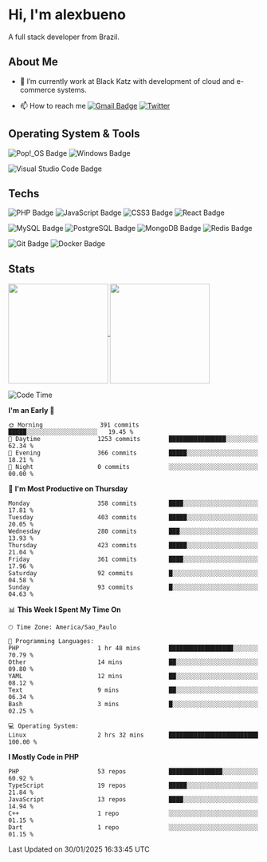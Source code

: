 # Hi, I'm alexbueno

A full stack developer from Brazil.

## About Me

- 🌱 I’m currently work at Black Katz with development of cloud and e-commerce systems.

- 📫 How to reach me [![Gmail Badge](https://img.shields.io/badge/-gmail-c14438?style=for-the-badge&logo=Gmail&logoColor=ffffff)](mailto:alexsandrofbueno@gmail.com) [![Twitter](https://img.shields.io/badge/twitter-1DA1F2.svg?style=for-the-badge&logo=twitter&logoColor=ffffff)](https://twitter.com/Alex_Bueno_7)

## Operating System & Tools

![Pop!_OS Badge](https://img.shields.io/badge/Pop!__OS-48B9C7?logo=popos&logoColor=fff&style=flat)
![Windows Badge](https://img.shields.io/badge/Windows-0078D6?logo=windows&logoColor=fff&style=flat)

![Visual Studio Code Badge](https://img.shields.io/badge/Visual%20Studio%20Code-007ACC?logo=visualstudiocode&logoColor=fff&style=flat)

## Techs

![PHP Badge](https://img.shields.io/badge/PHP-777BB4?logo=php&logoColor=fff&style=flat)
![JavaScript Badge](https://img.shields.io/badge/JavaScript-F7DF1E?logo=javascript&logoColor=000&style=flat)
![CSS3 Badge](https://img.shields.io/badge/CSS3-1572B6?logo=css3&logoColor=fff&style=flat)
![React Badge](https://img.shields.io/badge/React-61DAFB?logo=react&logoColor=000&style=flat)

![MySQL Badge](https://img.shields.io/badge/MySQL-4479A1?logo=mysql&logoColor=fff&style=flat)
![PostgreSQL Badge](https://img.shields.io/badge/PostgreSQL-4169E1?logo=postgresql&logoColor=fff&style=flat)
![MongoDB Badge](https://img.shields.io/badge/MongoDB-47A248?logo=mongodb&logoColor=fff&style=flat)
![Redis Badge](https://img.shields.io/badge/Redis-DC382D?logo=redis&logoColor=fff&style=flat)

![Git Badge](https://img.shields.io/badge/Git-F05032?logo=git&logoColor=fff&style=flat)
![Docker Badge](https://img.shields.io/badge/Docker-2496ED?logo=docker&logoColor=fff&style=flat)


## Stats

<a href="https://github.com/anuraghazra/github-readme-stats">
  <img height=200 align="center" src="https://github-readme-stats.vercel.app/api?username=alexbueno7&theme=dark" />
</a>
<a href="https://github.com/anuraghazra/convoychat">
  <img height=200 align="center" src="https://github-readme-stats.vercel.app/api/top-langs?username=alexbueno7&layout=compact&langs_count=8&card_width=320&theme=dark" />
</a>

<!--START_SECTION:waka-->
![Code Time](http://img.shields.io/badge/Code%20Time-1%2C279%20hrs%2035%20mins-blue)

**I'm an Early 🐤** 

```text
🌞 Morning                391 commits         █████░░░░░░░░░░░░░░░░░░░░   19.45 % 
🌆 Daytime                1253 commits        ████████████████░░░░░░░░░   62.34 % 
🌃 Evening                366 commits         █████░░░░░░░░░░░░░░░░░░░░   18.21 % 
🌙 Night                  0 commits           ░░░░░░░░░░░░░░░░░░░░░░░░░   00.00 % 
```
📅 **I'm Most Productive on Thursday** 

```text
Monday                   358 commits         ████░░░░░░░░░░░░░░░░░░░░░   17.81 % 
Tuesday                  403 commits         █████░░░░░░░░░░░░░░░░░░░░   20.05 % 
Wednesday                280 commits         ███░░░░░░░░░░░░░░░░░░░░░░   13.93 % 
Thursday                 423 commits         █████░░░░░░░░░░░░░░░░░░░░   21.04 % 
Friday                   361 commits         ████░░░░░░░░░░░░░░░░░░░░░   17.96 % 
Saturday                 92 commits          █░░░░░░░░░░░░░░░░░░░░░░░░   04.58 % 
Sunday                   93 commits          █░░░░░░░░░░░░░░░░░░░░░░░░   04.63 % 
```


📊 **This Week I Spent My Time On** 

```text
🕑︎ Time Zone: America/Sao_Paulo

💬 Programming Languages: 
PHP                      1 hr 48 mins        ██████████████████░░░░░░░   70.79 % 
Other                    14 mins             ██░░░░░░░░░░░░░░░░░░░░░░░   09.80 % 
YAML                     12 mins             ██░░░░░░░░░░░░░░░░░░░░░░░   08.12 % 
Text                     9 mins              ██░░░░░░░░░░░░░░░░░░░░░░░   06.34 % 
Bash                     3 mins              █░░░░░░░░░░░░░░░░░░░░░░░░   02.25 % 

💻 Operating System: 
Linux                    2 hrs 32 mins       █████████████████████████   100.00 % 
```

**I Mostly Code in PHP** 

```text
PHP                      53 repos            ███████████████░░░░░░░░░░   60.92 % 
TypeScript               19 repos            █████░░░░░░░░░░░░░░░░░░░░   21.84 % 
JavaScript               13 repos            ████░░░░░░░░░░░░░░░░░░░░░   14.94 % 
C++                      1 repo              ░░░░░░░░░░░░░░░░░░░░░░░░░   01.15 % 
Dart                     1 repo              ░░░░░░░░░░░░░░░░░░░░░░░░░   01.15 % 
```




 Last Updated on 30/01/2025 16:33:45 UTC
<!--END_SECTION:waka-->
